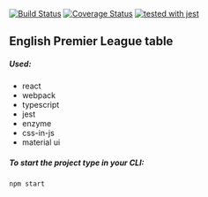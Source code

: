 [![Build Status](https://travis-ci.org/Rod-rig/pl.svg?branch=master)](https://travis-ci.org/Rod-rig/pl)
[![Coverage Status](https://coveralls.io/repos/github/Rod-rig/pl/badge.svg?branch=master)](https://coveralls.io/github/Rod-rig/pl?branch=master)
[![tested with jest](https://img.shields.io/badge/tested_with-jest-99424f.svg)](https://github.com/facebook/jest)

## English Premier League table

##### Used:
* react
* webpack
* typescript
* jest
* enzyme
* css-in-js
* material ui

##### To start the project type in your CLI:
`npm start`